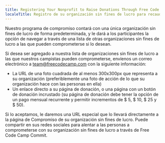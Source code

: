 ```yaml
---
title: Registering Your Nonprofit to Raise Donations Through Free Code Camp Commit
localeTitle: Registro de su organización sin fines de lucro para recaudar donaciones a través de Free Code Camp Commit
---
```

Nuestro programa de compromiso contará con una única organización sin fines de lucro de forma predeterminada, y le dará a los participantes la opción de navegar a través de una lista de otras organizaciones sin fines de lucro a las que pueden comprometerse si lo desean.

Si desea ser agregado a nuestra lista de organizaciones sin fines de lucro a las que nuestros campistas pueden comprometerse, envíenos un correo electrónico a team@freecodecamp.com con la siguiente información:

*   La URL de una foto cuadrada de al menos 300x300px que representa a su organización (preferiblemente una foto de acción de lo que su organización hace con las personas en ella)
*   Un enlace directo a su página de donación, o una página con un botón de donación incrustado (su página de donación debe tener la opción de un pago mensual recurrente y permitir incrementos de $ 5, $ 10, $ 25 y $ 50).

Si lo aceptamos, le daremos una URL especial que lo llevará directamente a la página de Compromiso de su organización sin fines de lucro. Puede compartir en sus redes sociales para alentar a las personas a comprometerse con su organización sin fines de lucro a través de Free Code Camp Commit.